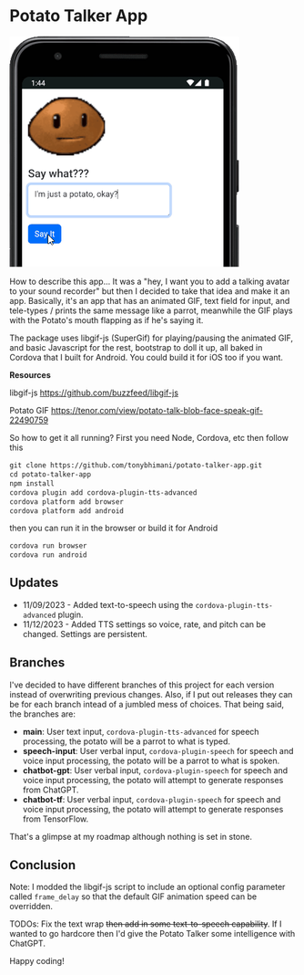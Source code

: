 # Potato Talker App
![Poatato Talker Preview](https://github.com/tonybhimani/potato-talker-app/blob/7e1e2911f5b1813e5043b5df02dc7d3d40d9864a/preview.gif?raw=true)

How to describe this app... It was a "hey, I want you to add a talking avatar to your sound recorder" but then I decided to take that idea and make it an app. Basically, it's an app that has an animated GIF, text field for input, and tele-types / prints the same message like a parrot, meanwhile the GIF plays with the Potato's mouth flapping as if he's saying it.

The package uses libgif-js (SuperGif) for playing/pausing the animated GIF, and basic Javascript for the rest, bootstrap to doll it up, all baked in Cordova that I built for Android. You could build it for iOS too if you want.

**Resources**

libgif-js
https://github.com/buzzfeed/libgif-js

Potato GIF
https://tenor.com/view/potato-talk-blob-face-speak-gif-22490759

So how to get it all running? First you need Node, Cordova, etc then follow this
```
git clone https://github.com/tonybhimani/potato-talker-app.git
cd potato-talker-app
npm install
cordova plugin add cordova-plugin-tts-advanced
cordova platform add browser
cordova platform add android
```

then you can run it in the browser or build it for Android

```
cordova run browser
cordova run android
```

## Updates

* 11/09/2023 - Added text-to-speech using the `cordova-plugin-tts-advanced` plugin.
* 11/12/2023 - Added TTS settings so voice, rate, and pitch can be changed. Settings are persistent.

## Branches

I've decided to have different branches of this project for each version instead of overwriting previous changes. Also, if I put out releases they can be for each branch intead of a jumbled mess of choices. That being said, the branches are:

* **main**: User text input, `cordova-plugin-tts-advanced` for speech processing, the potato will be a parrot to what is typed.
* **speech-input**: User verbal input, `cordova-plugin-speech` for speech and voice input processing, the potato will be a parrot to what is spoken.
* **chatbot-gpt**: User verbal input, `cordova-plugin-speech` for speech and voice input processing, the potato will attempt to generate responses from ChatGPT.
* **chatbot-tf**:  User verbal input, `cordova-plugin-speech` for speech and voice input processing, the potato will attempt to generate responses from TensorFlow.

That's a glimpse at my roadmap although nothing is set in stone.

## Conclusion

Note: I modded the libgif-js script to include an optional config parameter called `frame_delay` so that the default GIF animation speed can be overridden.

TODOs: Fix the text wrap ~~then add in some text-to-speech capability~~. If I wanted to go hardcore then I'd give the Potato Talker some intelligence with ChatGPT.

Happy coding!